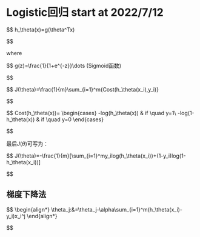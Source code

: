 # Logistic回归 start at 2022/7/12

$$
h_\theta(x)=g(\theta^Tx)

$$

where

$$
g(z)=\frac{1}{1+e^{-z}}\dots (Sigmoid函数)

$$

$$
J(\theta)=\frac{1}{m}\sum_{i=1}^m{Cost(h_\theta(x_i),y_i)}

$$

$$
Cost(h_\theta(x))=
\begin{cases}
    -log(h_\theta(x)) & if \quad y=1\\
    -log(1-h_\theta(x)) & if \quad y=0
\end{cases}

$$

最后$J(\theta)$可写为：

$$
J(\theta)=-\frac{1}{m}[\sum_{i=1}^my_ilog(h_\theta(x_i))+(1-y_i)log(1-h_\theta(x_i))]

$$

## 梯度下降法

$$
\begin{align*}
    \theta_j:&=\theta_j-\alpha\sum_{i=1}^m(h_\theta(x_i)-y_i)x_i^j
\end{align*}

$$
